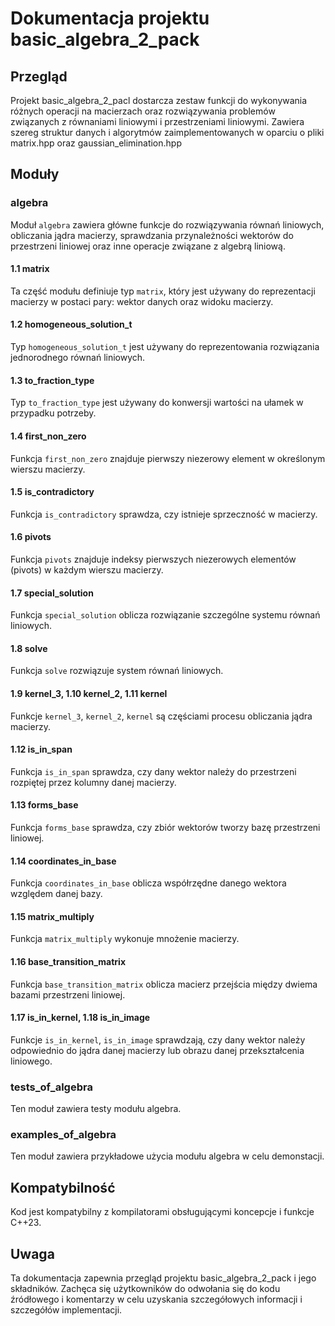 # Dokumentacja projektu basic_algebra_2_pack

## Przegląd

Projekt basic_algebra_2_pacl dostarcza zestaw funkcji do wykonywania różnych operacji na macierzach oraz rozwiązywania problemów związanych z równaniami liniowymi i przestrzeniami liniowymi. Zawiera szereg struktur danych i algorytmów zaimplementowanych w oparciu o pliki matrix.hpp oraz gaussian_elimination.hpp

## Moduły

### algebra

Moduł `algebra` zawiera główne funkcje do rozwiązywania równań liniowych, obliczania jądra macierzy, sprawdzania przynależności wektorów do przestrzeni liniowej oraz inne operacje związane z algebrą liniową.

#### 1.1 matrix

 Ta część modułu definiuje typ `matrix`, który jest używany do reprezentacji macierzy w postaci pary: wektor danych oraz widoku macierzy.

#### 1.2 homogeneous_solution_t

 Typ `homogeneous_solution_t` jest używany do reprezentowania rozwiązania jednorodnego równań liniowych.

#### 1.3 to_fraction_type

 Typ `to_fraction_type` jest używany do konwersji wartości na ułamek w przypadku potrzeby.

#### 1.4 first_non_zero

 Funkcja `first_non_zero` znajduje pierwszy niezerowy element w określonym wierszu macierzy.

#### 1.5 is_contradictory

 Funkcja `is_contradictory` sprawdza, czy istnieje sprzeczność w macierzy.

#### 1.6 pivots

 Funkcja `pivots` znajduje indeksy pierwszych niezerowych elementów (pivots) w każdym wierszu macierzy.

#### 1.7 special_solution

 Funkcja `special_solution` oblicza rozwiązanie szczególne systemu równań liniowych.

#### 1.8 solve

 Funkcja `solve` rozwiązuje system równań liniowych.

#### 1.9 kernel_3, 1.10 kernel_2, 1.11 kernel

 Funkcje `kernel_3`, `kernel_2`, `kernel` są częściami procesu obliczania jądra macierzy.

#### 1.12 is_in_span

 Funkcja `is_in_span` sprawdza, czy dany wektor należy do przestrzeni rozpiętej przez kolumny danej macierzy.

#### 1.13 forms_base

 Funkcja `forms_base` sprawdza, czy zbiór wektorów tworzy bazę przestrzeni liniowej.

#### 1.14 coordinates_in_base

 Funkcja `coordinates_in_base` oblicza współrzędne danego wektora względem danej bazy.

#### 1.15 matrix_multiply

 Funkcja `matrix_multiply` wykonuje mnożenie macierzy.

#### 1.16 base_transition_matrix

 Funkcja `base_transition_matrix` oblicza macierz przejścia między dwiema bazami przestrzeni liniowej.

#### 1.17 is_in_kernel, 1.18 is_in_image

 Funkcje `is_in_kernel`, `is_in_image` sprawdzają, czy dany wektor należy odpowiednio do jądra danej macierzy lub obrazu danej przekształcenia liniowego.

### tests_of_algebra

Ten moduł zawiera testy modułu algebra.

### examples_of_algebra

Ten moduł zawiera przykładowe użycia modułu algebra w celu demonstacji.

## Kompatybilność

Kod jest kompatybilny z kompilatorami obsługującymi koncepcje i funkcje C++23.

## Uwaga

Ta dokumentacja zapewnia przegląd projektu basic_algebra_2_pack i jego składników. Zachęca się użytkowników do odwołania się do kodu źródłowego i komentarzy w celu uzyskania szczegółowych informacji i szczegółów implementacji.